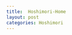 ```yaml
---
title:  Hoshimori-Home
layout: post
categories: Hoshimori
---
```


<code>
    <link rel="stylesheet" type="text/css" href="https://pto8913.github.io/pto8913/Hoshimoti/css/Hoshimori.css"></link>
    <div class="bg_Home"></div>
</code>
